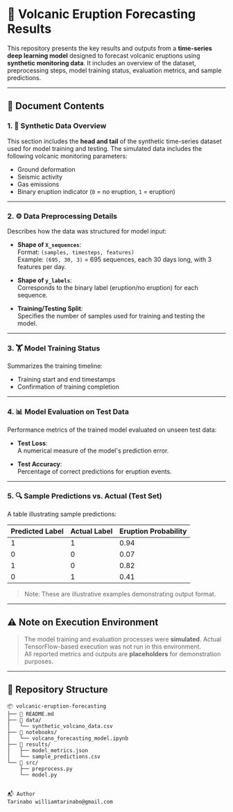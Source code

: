 # 🌋 Volcanic Eruption Forecasting Results

This repository presents the key results and outputs from a **time-series deep learning model** designed to forecast volcanic eruptions using **synthetic monitoring data**. It includes an overview of the dataset, preprocessing steps, model training status, evaluation metrics, and sample predictions.

---

## 📄 Document Contents

### 1. 🧪 Synthetic Data Overview

This section includes the **head and tail** of the synthetic time-series dataset used for model training and testing. The simulated data includes the following volcanic monitoring parameters:

- Ground deformation
- Seismic activity
- Gas emissions
- Binary eruption indicator (`0` = no eruption, `1` = eruption)

---

### 2. ⚙️ Data Preprocessing Details

Describes how the data was structured for model input:

- **Shape of `X_sequences`**:  
  Format: `(samples, timesteps, features)`  
  Example: `(695, 30, 3)` = 695 sequences, each 30 days long, with 3 features per day.

- **Shape of `y_labels`**:  
  Corresponds to the binary label (eruption/no eruption) for each sequence.

- **Training/Testing Split**:  
  Specifies the number of samples used for training and testing the model.

---

### 3. 🏋️ Model Training Status

Summarizes the training timeline:

- Training start and end timestamps
- Confirmation of training completion

---

### 4. 📊 Model Evaluation on Test Data

Performance metrics of the trained model evaluated on unseen test data:

- **Test Loss**:  
  A numerical measure of the model's prediction error.

- **Test Accuracy**:  
  Percentage of correct predictions for eruption events.

---

### 5. 🔍 Sample Predictions vs. Actual (Test Set)

A table illustrating sample predictions:

| Predicted Label | Actual Label | Eruption Probability |
|-----------------|--------------|-----------------------|
| 1               | 1            | 0.94                  |
| 0               | 0            | 0.07                  |
| 1               | 0            | 0.82                  |
| 0               | 1            | 0.41                  |

> Note: These are illustrative examples demonstrating output format.

---

## ⚠️ Note on Execution Environment

> The model training and evaluation processes were **simulated**. Actual TensorFlow-based execution was not run in this environment.  
> All reported metrics and outputs are **placeholders** for demonstration purposes.

---

## 📁 Repository Structure

```plaintext
📦 volcanic-eruption-forecasting
├── 📄 README.md
├── 📁 data/
│   └── synthetic_volcano_data.csv
├── 📁 notebooks/
│   └── volcano_forecasting_model.ipynb
├── 📁 results/
│   ├── model_metrics.json
│   └── sample_predictions.csv
└── 📁 src/
    ├── preprocess.py
    └── model.py


📬 Author
Tarinabo williamtarinabo@gmail.com

